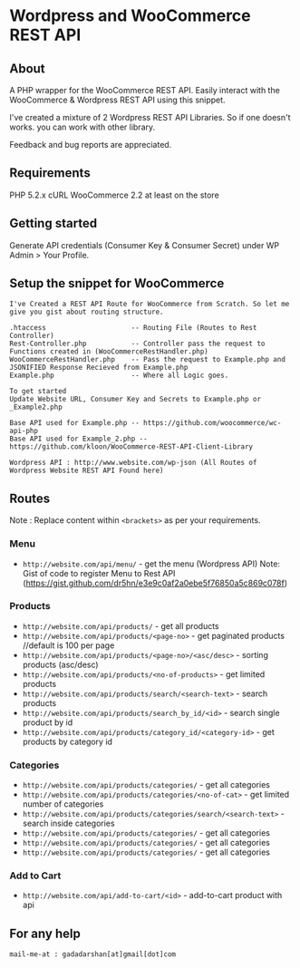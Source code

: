 Wordpress and WooCommerce REST API
=======================================

## About

A PHP wrapper for the WooCommerce REST API. Easily interact with the WooCommerce & Wordpress REST API using this snippet.

I've created a mixture of 2 Wordpress REST API Libraries. So if one doesn't works. you can work with other library.

Feedback and bug reports are appreciated.

## Requirements

PHP 5.2.x
cURL
WooCommerce 2.2 at least on the store

## Getting started

Generate API credentials (Consumer Key & Consumer Secret) under WP Admin > Your Profile.

## Setup the snippet for WooCommerce

```
I've Created a REST API Route for WooCommerce from Scratch. So let me give you gist about routing structure.

.htaccess                     -- Routing File (Routes to Rest Controller)
Rest-Controller.php           -- Controller pass the request to Functions created in (WooCommerceRestHandler.php)
WooCommerceRestHandler.php    -- Pass the request to Example.php and JSONIFIED Response Recieved from Example.php
Example.php                   -- Where all Logic goes.

To get started
Update Website URL, Consumer Key and Secrets to Example.php or _Example2.php

Base API used for Example.php -- https://github.com/woocommerce/wc-api-php
Base API used for Example_2.php -- https://github.com/kloon/WooCommerce-REST-API-Client-Library

Wordpress API : http://www.website.com/wp-json (All Routes of Wordpress Website REST API Found here)

```

## Routes

Note : Replace content within `<brackets>` as per your requirements.

### Menu

* `http://website.com/api/menu/` - get the menu (Wordpress API)
Note: Gist of code to register Menu to Rest API (https://gist.github.com/dr5hn/e3e9c0af2a0ebe5f76850a5c869c078f)

### Products

* `http://website.com/api/products/` - get all products
* `http://website.com/api/products/<page-no>` - get paginated products //default is 100 per page
* `http://website.com/api/products/<page-no>/<asc/desc>` - sorting products (asc/desc)
* `http://website.com/api/products/<no-of-products>` - get limited products
* `http://website.com/api/products/search/<search-text>` - search products
* `http://website.com/api/products/search_by_id/<id>` - search single product by id
* `http://website.com/api/products/category_id/<category-id>` - get products by category id


### Categories
* `http://website.com/api/products/categories/` - get all categories
* `http://website.com/api/products/categories/<no-of-cat>` - get limited number of categories
* `http://website.com/api/products/categories/search/<search-text>` - search inside categories
* `http://website.com/api/products/categories/` - get all categories
* `http://website.com/api/products/categories/` - get all categories
* `http://website.com/api/products/categories/` - get all categories


### Add to Cart
* `http://website.com/api/add-to-cart/<id>` - add-to-cart product with api

## For any help
`mail-me-at : gadadarshan[at]gmail[dot]com`
